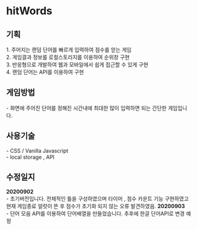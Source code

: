 # hitWords
 
 <h2>기획</h2>
 1. 주어지는 랜덤 단어를 빠르게 입력하여 점수를 얻는 게임<br>
 2. 게임결과 정보를 로컬스토리지를 이용하여 순위창 구현<br>
 3. 반응형으로 개발하여 웹과 모바일에서 쉽게 접근할 수 있게 구현<br>
 4. 랜덤 단어는 API를 이용하여 구현<br>
 
 <h2> 게임방법</h2>
  - 화면에 주어진 단어를 정해진 시간내에 최대한 많이 입력하면 되는 간단한 게임입니다.
 
 <h2> 사용기술</h2>
- CSS / Vanilla Javascript<br>
- local storage , API
 
<h2>수정일지</h2>
<b>20200902</b><br>
- 초기버전입니다. 전체적인 틀을 구성하였으며 타이머 , 점수 카운트 기능 구현하였고 현재 게임종료 얼럿이 뜬 후 점수가 초기화 되지 않는 오류 발견하였음.
<b>20200903</b><br>
- 단어 모음 API를 이용하여 단어배열을 만들었습니다. 추후에 한글 단어API로 변경 예정
